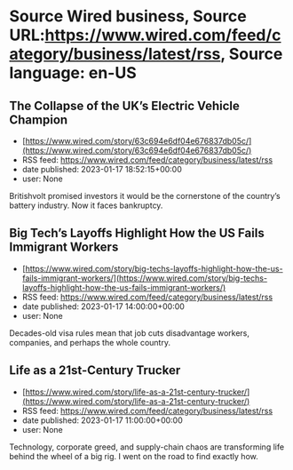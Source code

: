 # Source Wired business, Source URL:https://www.wired.com/feed/category/business/latest/rss, Source language: en-US

## The Collapse of the UK’s Electric Vehicle Champion
 - [https://www.wired.com/story/63c694e6df04e676837db05c/](https://www.wired.com/story/63c694e6df04e676837db05c/)
 - RSS feed: https://www.wired.com/feed/category/business/latest/rss
 - date published: 2023-01-17 18:52:15+00:00
 - user: None

Britishvolt promised investors it would be the cornerstone of the country’s battery industry. Now it faces bankruptcy.

## Big Tech’s Layoffs Highlight How the US Fails Immigrant Workers
 - [https://www.wired.com/story/big-techs-layoffs-highlight-how-the-us-fails-immigrant-workers/](https://www.wired.com/story/big-techs-layoffs-highlight-how-the-us-fails-immigrant-workers/)
 - RSS feed: https://www.wired.com/feed/category/business/latest/rss
 - date published: 2023-01-17 14:00:00+00:00
 - user: None

Decades-old visa rules mean that job cuts disadvantage workers, companies, and perhaps the whole country.

## Life as a 21st-Century Trucker
 - [https://www.wired.com/story/life-as-a-21st-century-trucker/](https://www.wired.com/story/life-as-a-21st-century-trucker/)
 - RSS feed: https://www.wired.com/feed/category/business/latest/rss
 - date published: 2023-01-17 11:00:00+00:00
 - user: None

Technology, corporate greed, and supply-chain chaos are transforming life behind the wheel of a big rig. I went on the road to find exactly how.
